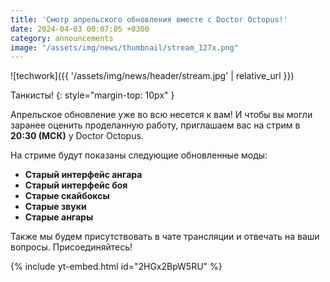 ```yaml
---
title: 'Смотр апрельского обновления вместе с Doctor Octopus!'
date: 2024-04-03 00:07:05 +0300
category: announcements
image: "/assets/img/news/thumbnail/stream_127x.png"
---
```

<p style="display: none">Перед обновлением мы ознакомимся с изменениями, вместе с Doctor Octopus!</p>

![techwork]({{ '/assets/img/news/header/stream.jpg' | relative_url }})

Танкисты!
{: style="margin-top: 10px" }

Апрельское обновление уже во всю несется к вам! И чтобы вы могли заранее оценить проделанную работу, приглашаем вас на стрим в **20:30 (МСК)** у Doctor Octopus.

На стриме будут показаны следующие обновленные моды:

- **Старый интерфейс ангара**
- **Старый интерфейс боя**
- **Старые скайбоксы**
- **Старые звуки**
- **Старые ангары**

Также мы будем присутствовать в чате трансляции и отвечать на ваши вопросы. Присоединяйтесь!

{% include yt-embed.html id="2HGx2BpW5RU" %}